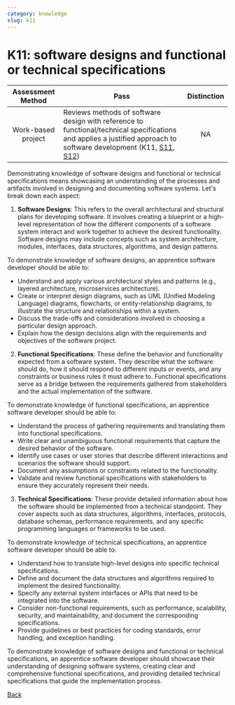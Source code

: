 ```yaml
---
category: knowledge
slug: k11
---
```


# K11: software designs and functional or technical specifications

<!-- prettier-ignore -->
| Assessment Method | Pass | Distinction |
| :---: | --- | :---: |
| Work-based project | Reviews methods of software design with reference to functional/technical specifications and applies a justified approach to software development (K11, [S11](../skills/s11.md), [S12](../skills/s12.md)) | NA |

Demonstrating knowledge of software designs and functional or technical
specifications means showcasing an understanding of the processes and artifacts
involved in designing and documenting software systems. Let's break down each
aspect:

1. **Software Designs**: This refers to the overall architectural and structural
   plans for developing software. It involves creating a blueprint or a
   high-level representation of how the different components of a software
   system interact and work together to achieve the desired functionality.
   Software designs may include concepts such as system architecture, modules,
   interfaces, data structures, algorithms, and design patterns.

To demonstrate knowledge of software designs, an apprentice software developer
should be able to:

- Understand and apply various architectural styles and patterns (e.g., layered
  architecture, microservices architecture).
- Create or interpret design diagrams, such as UML (Unified Modeling Language)
  diagrams, flowcharts, or entity-relationship diagrams, to illustrate the
  structure and relationships within a system.
- Discuss the trade-offs and considerations involved in choosing a particular
  design approach.
- Explain how the design decisions align with the requirements and objectives of
  the software project.

2. **Functional Specifications**: These define the behavior and functionality
   expected from a software system. They describe what the software should do,
   how it should respond to different inputs or events, and any constraints or
   business rules it must adhere to. Functional specifications serve as a bridge
   between the requirements gathered from stakeholders and the actual
   implementation of the software.

To demonstrate knowledge of functional specifications, an apprentice software
developer should be able to:

- Understand the process of gathering requirements and translating them into
  functional specifications.
- Write clear and unambiguous functional requirements that capture the desired
  behavior of the software.
- Identify use cases or user stories that describe different interactions and
  scenarios the software should support.
- Document any assumptions or constraints related to the functionality.
- Validate and review functional specifications with stakeholders to ensure they
  accurately represent their needs.

3. **Technical Specifications**: These provide detailed information about how
   the software should be implemented from a technical standpoint. They cover
   aspects such as data structures, algorithms, interfaces, protocols, database
   schemas, performance requirements, and any specific programming languages or
   frameworks to be used.

To demonstrate knowledge of technical specifications, an apprentice software
developer should be able to:

- Understand how to translate high-level designs into specific technical
  specifications.
- Define and document the data structures and algorithms required to implement
  the desired functionality.
- Specify any external system interfaces or APIs that need to be integrated into
  the software.
- Consider non-functional requirements, such as performance, scalability,
  security, and maintainability, and document the corresponding specifications.
- Provide guidelines or best practices for coding standards, error handling, and
  exception handling.

To demonstrate knowledge of software designs and functional or technical
specifications, an apprentice software developer should showcase their
understanding of designing software systems, creating clear and comprehensive
functional specifications, and providing detailed technical specifications that
guide the implementation process.

[Back](../README.md)
